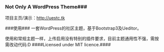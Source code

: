 ### Not Only A WordPress Theme###
项目主页/演示：http://uestc.tk

###使用###
一套WordPress的社区主题，基于Bootstrap3及Ueditor。 

使用和常规主题一样，上传启用没有特别的插件要求，目前主题通用性不强，需按需改动代码:D
####Licensed under MIT licence.####
